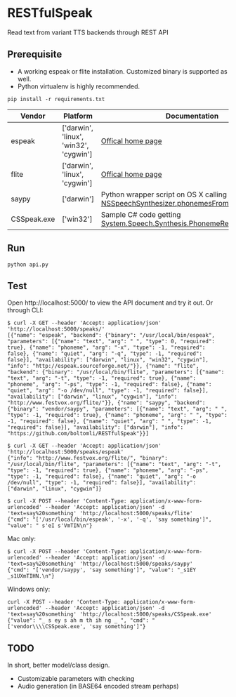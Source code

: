 # RESTfulSpeak
Read text from variant TTS backends through REST API

## Prerequisite
* A working espeak or flite installation. Customized binary is supported as well.
* Python virtualenv is highly recommended.

```
pip install -r requirements.txt
```

|Vendor|Platform|Documentation|
|------|--------|-------------|
|espeak|['darwin', 'linux', 'win32', 'cygwin']|[Offical home page](http://espeak.sourceforge.net/)|
|flite|['darwin', 'linux', 'cygwin']|[Offical home page](http://www.festvox.org/flite/)|
|saypy|['darwin']|Python wrapper script on OS X calling [NSSpeechSynthesizer.phonemesFromText](https://developer.apple.com/library/mac/documentation/Cocoa/Reference/ApplicationKit/Classes/NSSpeechSynthesizer_Class/index.html#//apple_ref/occ/instm/NSSpeechSynthesizer/phonemesFromText:)|
|CSSpeak.exe|['win32']|Sample C# code getting [System.Speech.Synthesis.PhonemeReachedEventArgs](https://msdn.microsoft.com/en-us/library/system.speech.synthesis.phonemereachedeventargs%28v=vs.110%29.aspx)|

## Run
```
python api.py
```

## Test
Open http://localhost:5000/ to view the API document and try it out. Or through CLI:

```
$ curl -X GET --header 'Accept: application/json' 'http://localhost:5000/speaks/'
[{"name": "espeak", "backend": {"binary": "/usr/local/bin/espeak", "parameters": [{"name": "text", "arg": " ", "type": 0, "required": true}, {"name": "phoneme", "arg": "-x", "type": -1, "required": false}, {"name": "quiet", "arg": "-q", "type": -1, "required": false}], "availability": ["darwin", "linux", "win32", "cygwin"], "info": "http://espeak.sourceforge.net/"}}, {"name": "flite", "backend": {"binary": "/usr/local/bin/flite", "parameters": [{"name": "text", "arg": "-t", "type": -1, "required": true}, {"name": "phoneme", "arg": "-ps", "type": -1, "required": false}, {"name": "quiet", "arg": "-o /dev/null", "type": -1, "required": false}], "availability": ["darwin", "linux", "cygwin"], "info": "http://www.festvox.org/flite/"}}, {"name": "saypy", "backend": {"binary": "vendor/saypy", "parameters": [{"name": "text", "arg": " ", "type": -1, "required": true}, {"name": "phoneme", "arg": " ", "type": -1, "required": false}, {"name": "quiet", "arg": " ", "type": -1, "required": false}], "availability": ["darwin"], "info": "https://github.com/boltomli/RESTfulSpeak"}}]

$ curl -X GET --header 'Accept: application/json' 'http://localhost:5000/speaks/espeak'
{"info": "http://www.festvox.org/flite/", "binary": "/usr/local/bin/flite", "parameters": [{"name": "text", "arg": "-t", "type": -1, "required": true}, {"name": "phoneme", "arg": "-ps", "type": -1, "required": false}, {"name": "quiet", "arg": "-o /dev/null", "type": -1, "required": false}], "availability": ["darwin", "linux", "cygwin"]}

$ curl -X POST --header 'Content-Type: application/x-www-form-urlencoded' --header 'Accept: application/json' -d 'text=say%20something' 'http://localhost:5000/speaks/flite'
{"cmd": "['/usr/local/bin/espeak', '-x', '-q', 'say something']", "value": " s'eI s'VmTIN\n"}
```

Mac only:
```
$ curl -X POST --header 'Content-Type: application/x-www-form-urlencoded' --header 'Accept: application/json' -d 'text=say%20something' 'http://localhost:5000/speaks/saypy'
{"cmd": "['vendor/saypy', 'say something']", "value": "_s1EY _s1UXmTIHN.\n"}
```

Windows only:
```
curl -X POST --header 'Content-Type: application/x-www-form-urlencoded' --header 'Accept: application/json' -d 'text=say%20something' 'http://localhost:5000/speaks/CSSpeak.exe'
{"value": "_ s ey s ah m th ih ng _ ", "cmd": "['vendor\\\\CSSpeak.exe', 'say something']"}
```

## TODO
In short, better model/class design.
* Customizable parameters with checking
* Audio generation (in BASE64 encoded stream perhaps)
